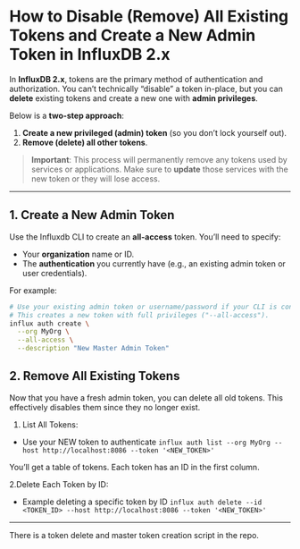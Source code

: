 # How to Disable (Remove) All Existing Tokens and Create a New Admin Token in InfluxDB 2.x

In **InfluxDB 2.x**, tokens are the primary method of authentication and authorization. You can’t technically “disable” a token in-place, but you can **delete** existing tokens and create a new one with **admin privileges**.

Below is a **two-step approach**:

1. **Create a new privileged (admin) token** (so you don’t lock yourself out).  
2. **Remove (delete) all other tokens**.

> **Important**: This process will permanently remove any tokens used by services or applications. Make sure to **update** those services with the new token or they will lose access.

---

## 1. Create a New Admin Token

Use the Influxdb CLI to create an **all-access** token. You’ll need to specify:
- Your **organization** name or ID.
- The **authentication** you currently have (e.g., an existing admin token or user credentials).

For example:

```bash
# Use your existing admin token or username/password if your CLI is configured accordingly.
# This creates a new token with full privileges ("--all-access").
influx auth create \
  --org MyOrg \
  --all-access \
  --description "New Master Admin Token"
```

## 2. Remove All Existing Tokens
Now that you have a fresh admin token, you can delete all old tokens. This effectively disables them since they no longer exist.

1. List All Tokens:
- Use your NEW token to authenticate
`influx auth list --org MyOrg --host http://localhost:8086 --token '<NEW_TOKEN>'`

You’ll get a table of tokens. Each token has an ID in the first column.

2.Delete Each Token by ID:

- Example deleting a specific token by ID
`influx auth delete --id <TOKEN_ID> --host http://localhost:8086 --token '<NEW_TOKEN>'`
----
There is a token delete and master token creation script in the repo.


